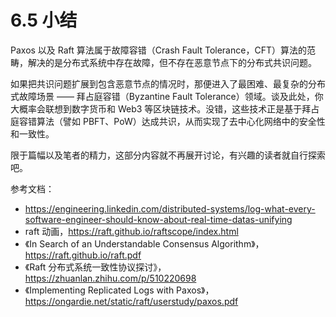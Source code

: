 # 6.5 小结

Paxos 以及 Raft 算法属于故障容错（Crash Fault Tolerance，CFT）算法的范畴，解决的是分布式系统中存在故障，但不存在恶意节点下的分布式共识问题。

如果把共识问题扩展到包含恶意节点的情况时，那便进入了最困难、最复杂的分布式故障场景 —— 拜占庭容错（Byzantine Fault Tolerance）领域。谈及此处，你大概率会联想到数字货币和 Web3 等区块链技术。没错，这些技术正是基于拜占庭容错算法（譬如 PBFT、PoW）达成共识，从而实现了去中心化网络中的安全性和一致性。

限于篇幅以及笔者的精力，这部分内容就不再展开讨论，有兴趣的读者就自行探索吧。

参考文档：
- https://engineering.linkedin.com/distributed-systems/log-what-every-software-engineer-should-know-about-real-time-datas-unifying
- raft 动画，https://raft.github.io/raftscope/index.html
- 《In Search of an Understandable Consensus Algorithm》，https://raft.github.io/raft.pdf
- 《Raft 分布式系统一致性协议探讨》，https://zhuanlan.zhihu.com/p/510220698
- 《Implementing Replicated Logs
with Paxos》，https://ongardie.net/static/raft/userstudy/paxos.pdf